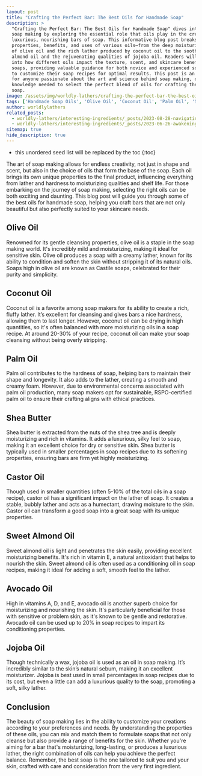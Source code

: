 ```yaml
---
layout: post
title: "Crafting the Perfect Bar: The Best Oils for Handmade Soap"
description: >
  "Crafting the Perfect Bar: The Best Oils for Handmade Soap" dives into the heart of
  soap making by exploring the essential role that oils play in the creation of
  luxurious, nourishing bars of soap. This informative blog post breaks down the
  properties, benefits, and uses of various oils—from the deep moisturizing capabilities
  of olive oil and the rich lather produced by coconut oil to the soothing effects of
  almond oil and the rejuvenating qualities of jojoba oil. Readers will gain insights
  into how different oils impact the texture, scent, and skincare benefits of handmade
  soaps, providing valuable guidance for both novice and experienced soap makers looking
  to customize their soap recipes for optimal results. This post is an essential read
  for anyone passionate about the art and science behind soap making, offering the
  knowledge needed to select the perfect blend of oils for crafting the ultimate bar of
  soap.
image: /assets/img/worldly-lathers/crafting-the-perfect-bar-the-best-oils-for-handmade-soap.jpg
tags: ['Handmade Soap Oils', 'Olive Oil', 'Coconut Oil', 'Palm Oil', 'Shea Butter', 'Castor Oil', 'Sweet Almond Oil', 'Avocado Oil', 'Jojoba Oil', 'Soap Hardness', 'Lather']
author: worldlylathers
related_posts:
  - worldly-lathers/interesting-ingredients/_posts/2023-08-28-navigating-the-palm-oil-debate-a-closer-look-at-its-role-in-handmade-soaps.md
  - worldly-lathers/interesting-ingredients/_posts/2023-06-26-awakening-your-skin-the-benefits-of-coffee-grounds-in-homemade-soap.md
sitemap: true
hide_description: true
---
```


* this unordered seed list will be replaced by the toc
{:toc}

The art of soap making allows for endless creativity, not just in shape and scent, but also in the choice of oils that form the base of the soap. Each oil brings its own unique properties to the final product, influencing everything from lather and hardness to moisturizing qualities and shelf life. For those embarking on the journey of soap making, selecting the right oils can be both exciting and daunting. This blog post will guide you through some of the best oils for handmade soap, helping you craft bars that are not only beautiful but also perfectly suited to your skincare needs.

## Olive Oil

Renowned for its gentle cleansing properties, olive oil is a staple in the soap making world. It's incredibly mild and moisturizing, making it ideal for sensitive skin. Olive oil produces a soap with a creamy lather, known for its ability to condition and soften the skin without stripping it of its natural oils. Soaps high in olive oil are known as Castile soaps, celebrated for their purity and simplicity.

## Coconut Oil

Coconut oil is a favorite among soap makers for its ability to create a rich, fluffy lather. It’s excellent for cleansing and gives bars a nice hardness, allowing them to last longer. However, coconut oil can be drying in high quantities, so it's often balanced with more moisturizing oils in a soap recipe. At around 20-30% of your recipe, coconut oil can make your soap cleansing without being overly stripping.

## Palm Oil

Palm oil contributes to the hardness of soap, helping bars to maintain their shape and longevity. It also adds to the lather, creating a smooth and creamy foam. However, due to environmental concerns associated with palm oil production, many soap makers opt for sustainable, RSPO-certified palm oil to ensure their crafting aligns with ethical practices.

## Shea Butter

Shea butter is extracted from the nuts of the shea tree and is deeply moisturizing and rich in vitamins. It adds a luxurious, silky feel to soap, making it an excellent choice for dry or sensitive skin. Shea butter is typically used in smaller percentages in soap recipes due to its softening properties, ensuring bars are firm yet highly moisturizing.

## Castor Oil

Though used in smaller quantities (often 5-10% of the total oils in a soap recipe), castor oil has a significant impact on the lather of soap. It creates a stable, bubbly lather and acts as a humectant, drawing moisture to the skin. Castor oil can transform a good soap into a great soap with its unique properties.

## Sweet Almond Oil

Sweet almond oil is light and penetrates the skin easily, providing excellent moisturizing benefits. It's rich in vitamin E, a natural antioxidant that helps to nourish the skin. Sweet almond oil is often used as a conditioning oil in soap recipes, making it ideal for adding a soft, smooth feel to the lather.

## Avocado Oil

High in vitamins A, D, and E, avocado oil is another superb choice for moisturizing and nourishing the skin. It's particularly beneficial for those with sensitive or problem skin, as it's known to be gentle and restorative. Avocado oil can be used up to 20% in soap recipes to impart its conditioning properties.

## Jojoba Oil

Though technically a wax, jojoba oil is used as an oil in soap making. It’s incredibly similar to the skin’s natural sebum, making it an excellent moisturizer. Jojoba is best used in small percentages in soap recipes due to its cost, but even a little can add a luxurious quality to the soap, promoting a soft, silky lather.

## Conclusion

The beauty of soap making lies in the ability to customize your creations according to your preferences and needs. By understanding the properties of these oils, you can mix and match them to formulate soaps that not only cleanse but also provide a range of benefits for the skin. Whether you're aiming for a bar that's moisturizing, long-lasting, or produces a luxurious lather, the right combination of oils can help you achieve the perfect balance. Remember, the best soap is the one tailored to suit you and your skin, crafted with care and consideration from the very first ingredient.